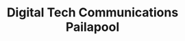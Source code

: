 ---
title: "Digital Tech Communications Pailapool"
url: /pailapool/digital-tech-communications-pailapool/
shop: Handy
---